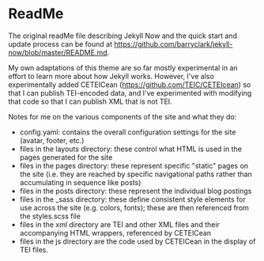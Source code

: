 # ReadMe

The original readMe file describing Jekyll Now and the quick start and update process can be found at <https://github.com/barryclark/jekyll-now/blob/master/README.md>. 

My own adaptations of this theme are so far mostly experimental in an effort to learn more about how Jekyll works. However, I've also experimentally added CETEICean (https://github.com/TEIC/CETEIcean) so that I can publish TEI-encoded data, and I've experimented with modifying that code so that I can publish XML that is not TEI. 

Notes for me on the various components of the site and what they do:
* config.yaml: contains the overall configuration settings for the site (avatar, footer, etc.)
* files in the layouts directory: these control what HTML is used in the pages generated for the site
* files in the pages directory: these represent specific "static" pages on the site (i.e. they are reached by specific navigational paths rather than accumulating in sequence like posts)
* files in the posts directory: these represent the individual blog postings
* files in the \_sass directory: these define consistent style elements for use across the site (e.g. colors, fonts); these are then referenced from the styles.scss file
* files in the xml directory are TEI and other XML files and their accompanying HTML wrappers, referenced by CETEICean
* files in the js directory are the code used by CETEICean in the display of TEI files.

